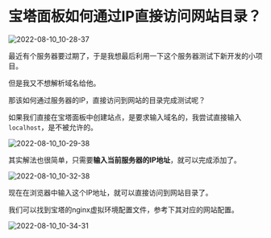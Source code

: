 # 宝塔面板如何通过IP直接访问网站目录？

![2022-08-10_10-28-37](https://pic.shejibiji.com/i/2022/08/10/62f317dc899ee.jpg)

最近有个服务器要过期了，于是我想最后利用一下这个服务器测试下新开发的小项目。

但是我又不想解析域名给他。

那该如何通过服务器的IP，直接访问到网站的目录完成测试呢？

如果我们直接在宝塔面板中创建站点，是要求输入域名的，我尝试直接输入`localhost`，是不被允许的。

![2022-08-10_10-29-38](https://pic.shejibiji.com/i/2022/08/10/62f318172a5e4.jpg)

其实解法也很简单，只需要**输入当前服务器的IP地址**，就可以完成添加了。

![2022-08-10_10-32-38](https://pic.shejibiji.com/i/2022/08/10/62f318cc03ef7.jpg)

现在在浏览器中输入这个IP地址，就可以直接访问到网站目录了。



我们可以找到宝塔的nginx虚拟环境配置文件，参考下其对应的网站配置。

![2022-08-10_10-34-31](https://pic.shejibiji.com/i/2022/08/10/62f3193cb9ef6.jpg)